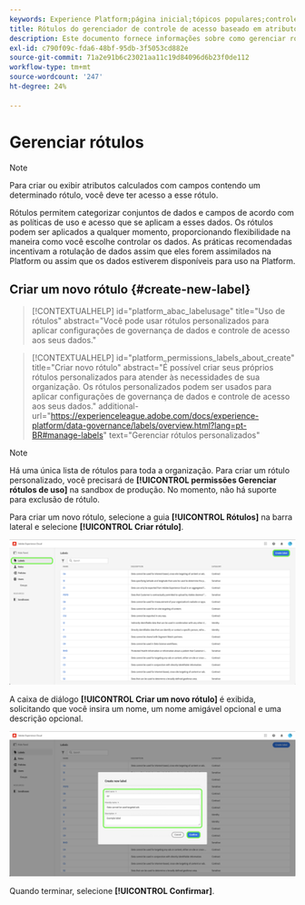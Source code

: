 ```yaml
---
keywords: Experience Platform;página inicial;tópicos populares;controle de acesso;controle de acesso baseado em atributos;ABAC
title: Rótulos do gerenciador de controle de acesso baseado em atributos
description: Este documento fornece informações sobre como gerenciar rótulos por meio da interface de Permissões na Adobe Experience Cloud
exl-id: c790f09c-fda6-48bf-95db-3f5053cd882e
source-git-commit: 71a2e91b6c23021aa11c19d84096d6b23f0de112
workflow-type: tm+mt
source-wordcount: '247'
ht-degree: 24%

---
```


# Gerenciar rótulos

>[!NOTE]
>
>Para criar ou exibir atributos calculados com campos contendo um determinado rótulo, você deve ter acesso a esse rótulo.

Rótulos permitem categorizar conjuntos de dados e campos de acordo com as políticas de uso e acesso que se aplicam a esses dados. Os rótulos podem ser aplicados a qualquer momento, proporcionando flexibilidade na maneira como você escolhe controlar os dados. As práticas recomendadas incentivam a rotulação de dados assim que eles forem assimilados na Platform ou assim que os dados estiverem disponíveis para uso na Platform.

## Criar um novo rótulo {#create-new-label}

>[!CONTEXTUALHELP]
>id="platform_abac_labelusage"
>title="Uso de rótulos"
>abstract="Você pode usar rótulos personalizados para aplicar configurações de governança de dados e controle de acesso aos seus dados."

>[!CONTEXTUALHELP]
>id="platform_permissions_labels_about_create"
>title="Criar novo rótulo"
>abstract="É possível criar seus próprios rótulos personalizados para atender às necessidades de sua organização. Os rótulos personalizados podem ser usados para aplicar configurações de governança de dados e controle de acesso aos seus dados."
>additional-url="https://experienceleague.adobe.com/docs/experience-platform/data-governance/labels/overview.html?lang=pt-BR#manage-labels" text="Gerenciar rótulos personalizados"

>[!NOTE]
>
>Há uma única lista de rótulos para toda a organização. Para criar um rótulo personalizado, você precisará de **[!UICONTROL permissões Gerenciar rótulos de uso]** na sandbox de produção. No momento, não há suporte para exclusão de rótulo.

Para criar um novo rótulo, selecione a guia **[!UICONTROL Rótulos]** na barra lateral e selecione **[!UICONTROL Criar rótulo]**.

![flac-new-label](../../images/flac-ui/create-label.png)

A caixa de diálogo **[!UICONTROL Criar um novo rótulo]** é exibida, solicitando que você insira um nome, um nome amigável opcional e uma descrição opcional.

![informações-novo-rótulo](../../images/flac-ui/new-label-info.png)

Quando terminar, selecione **[!UICONTROL Confirmar]**.

